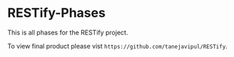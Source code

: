 # RESTify-Phases


This is all phases for the RESTify project.


To view final product please vist `https://github.com/tanejavipul/RESTify`.
